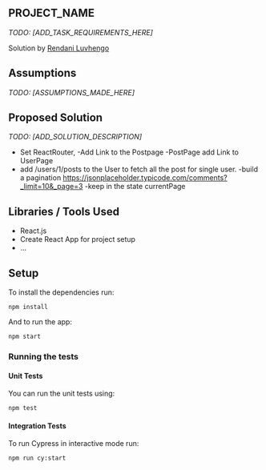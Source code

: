## PROJECT_NAME

*TODO: [ADD_TASK_REQUIREMENTS_HERE]*

Solution by [Rendani Luvhengo](mailto:rluvhengo2@gmail.com)

## Assumptions

*TODO: [ASSUMPTIONS_MADE_HERE]*

## Proposed Solution

*TODO: [ADD_SOLUTION_DESCRIPTION]*
- Set ReactRouter,
-Add Link to the Postpage
-PostPage add Link to UserPage
- add /users/1/posts to the User to fetch all the post for single user.
-build a pagination https://jsonplaceholder.typicode.com/comments?_limit=10&_page=3
-keep in the state currentPage


## Libraries / Tools Used

- React.js
- Create React App for project setup
- ...

## Setup

To install the dependencies run:

`npm install`

And to run the app:

`npm start`


### Running the tests

#### Unit Tests

You can run the unit tests using:

`npm test`

#### Integration Tests

To run Cypress in interactive mode run:

`npm run cy:start`





